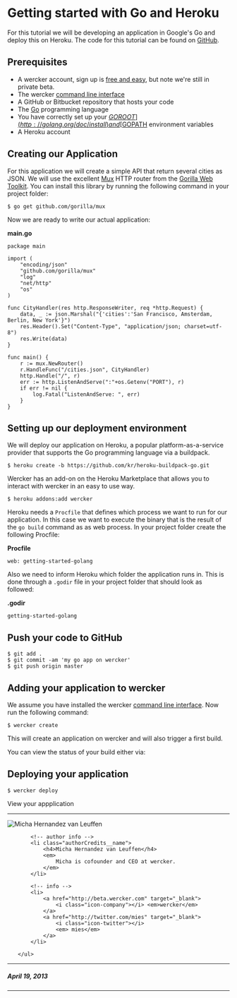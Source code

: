 # Getting started with Go and Heroku

For this tutorial we will be developing an application in Google's Go and deploy this on Heroku. The code for this tutorial can be found on [GitHub](https://github.com/wercker/getting-started-golang).

## Prerequisites
* A wercker account, sign up is [free and easy](https://app.wercker.com/users/new/), but note we're still in private beta.
* The wercker [command line interface](/articles/cli/intro.html)
* A GitHub or Bitbucket repository that hosts your code
* The [Go](http://golang.org/) programming language
* You have correctly set up your [$GOROOT](http://golang.org/doc/install) and [$GOPATH](http://golang.org/doc/code.html#tmp_2) environment variables
* A Heroku account

## Creating our Application

For this application we will create a simple API that return several cities as JSON. We will use the excellent [Mux](http://github.com/gorilla/mux) HTTP router from the [Gorilla Web Toolkit](http://www.gorillatoolkit.org/pkg/mux). You can install this library by running the following command in your project folder:

    $ go get github.com/gorilla/mux

Now we are ready to write our actual application:

**main.go**

    package main

    import (
        "encoding/json"
        "github.com/gorilla/mux"
        "log"
        "net/http"
        "os"
    )

    func CityHandler(res http.ResponseWriter, req *http.Request) {
        data, _ := json.Marshal("{'cities':'San Francisco, Amsterdam, Berlin, New York'}")
        res.Header().Set("Content-Type", "application/json; charset=utf-8")
        res.Write(data)
    }

    func main() {
        r := mux.NewRouter()
        r.HandleFunc("/cities.json", CityHandler)
        http.Handle("/", r)
        err := http.ListenAndServe(":"+os.Getenv("PORT"), r)
        if err != nil {
            log.Fatal("ListenAndServe: ", err)
        }
    }


## Setting up our deployment environment

We will deploy our application on Heroku, a popular platform-as-a-service provider that supports the Go programming language via a buildpack.

    $ heroku create -b https://github.com/kr/heroku-buildpack-go.git

Wercker has an add-on on the Heroku Marketplace that allows you to interact with wercker in an easy to use way.

    $ heroku addons:add wercker

Heroku needs a `Procfile` that defines which process we want to run for our application. In this case we want to execute the binary that is the result of the `go build` command as as web process. In your project folder create the following Procfile:

**Procfile**

    web: getting-started-golang

Also we need to inform Heroku which folder the application runs in. This is done through a `.godir` file in your project folder that should look as followed:

**.godir**

    getting-started-golang

## Push your code to GitHub

    $ git add .
    $ git commit -am 'my go app on wercker'
    $ git push origin master

## Adding your application to wercker

We assume you have installed the wercker [command line interface](/artiles/cli/intro.html). Now run the following command:

    $ wercker create

This will create an application on wercker and will also trigger a first build.

You can view the status of your build either via:

## Deploying your application

    $ wercker deploy

View your appplication

-------

<div class="authorCredits">
    <span class="profile-picture">
        <img src="https://secure.gravatar.com/avatar/d4b19718f9748779d7cf18c6303dc17f?d=identicon&s=192" alt="Micha Hernandez van Leuffen"/>
    </span>
    <ul class="authorCredits">

        <!-- author info -->
        <li class="authorCredits__name">
            <h4>Micha Hernandez van Leuffen</h4>
            <em>
                Micha is cofounder and CEO at wercker.
            </em>
        </li>

        <!-- info -->
        <li>
            <a href="http://beta.wercker.com" target="_blank">
                <i class="icon-company"></i> <em>wercker</em>
            </a>
            <a href="http://twitter.com/mies" target="_blank">
                <i class="icon-twitter"></i>
                <em> mies</em>
            </a>
        </li>

    </ul>
</div>

-------
##### April 19, 2013
-------